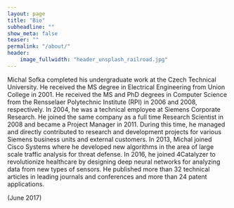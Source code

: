 ```yaml
---
layout: page
title: "Bio"
subheadline: ""
show_meta: false
teaser: ""
permalink: "/about/"
header:
    image_fullwidth: "header_unsplash_railroad.jpg"
---
```


Michal Sofka completed his undergraduate work at the Czech Technical University. He received the MS degree in Electrical Engineering from Union College in 2001. He received the MS and PhD degrees in Computer Science from the Rensselaer Polytechnic Institute (RPI) in 2006 and 2008, respectively. In 2004, he was a technical employee at Siemens Corporate Research. He joined the same company as a full time Research Scientist in 2008 and became a Project Manager in 2011. During this time, he managed and directly contributed to research and development projects for various Siemens business units and external customers. In 2013, Michal joined Cisco Systems where he developed new algorithms in the area of large scale traffic analysis for threat defense. In 2016, he joined 4Catalyzer to revolutionize healthcare by designing deep neural networks for analyzing data from new types of sensors. He published more than 32 technical articles in leading journals and conferences and more than 24 patent applications. 

(June 2017)

